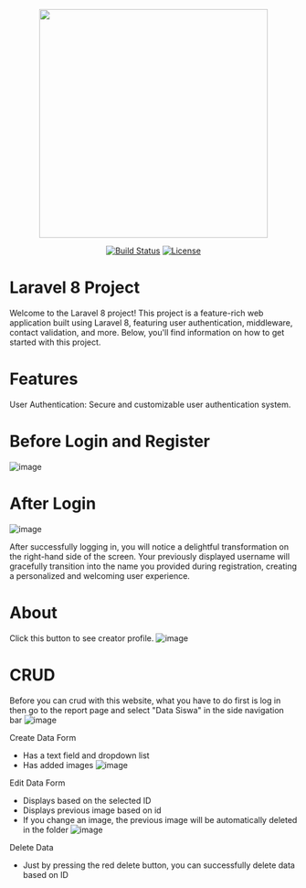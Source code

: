 <p align="center"><a href="https://laravel.com" target="_blank"><img src="https://raw.githubusercontent.com/laravel/art/master/logo-lockup/5%20SVG/2%20CMYK/1%20Full%20Color/laravel-logolockup-cmyk-red.svg" width="400"></a></p>

<p align="center">
<a href="https://travis-ci.org/laravel/framework"><img src="https://travis-ci.org/laravel/framework.svg" alt="Build Status"></a>
<a href="https://packagist.org/packages/laravel/framework"><img src="https://img.shields.io/packagist/l/laravel/framework" alt="License"></a>
</p>

# Laravel 8 Project
Welcome to the Laravel 8 project! This project is a feature-rich web application built using Laravel 8, featuring user authentication, middleware, contact validation, and more. Below, you'll find information on how to get started with this project.

# Features
User Authentication: Secure and customizable user authentication system.
# Before Login and Register
![image](https://github.com/davarezza/Academic-Laravel-8-App/assets/132239881/84eea3c1-7568-4322-b1f8-99b2bae73c45)
# After Login

![image](https://github.com/davarezza/Academic-Laravel-8-App/assets/132239881/4f0416dd-5db7-4156-aa6c-53d1fec462e9)

After successfully logging in, you will notice a delightful transformation on the right-hand side of the screen. Your previously displayed username will gracefully transition into the name you provided during registration, creating a personalized and welcoming user experience.

# About 
Click this button to see creator profile.
![image](https://github.com/davarezza/Academic-Laravel-8-App/assets/132239881/1b8667cd-4ef4-44db-b609-5f92fba3e3fa)

# CRUD
Before you can crud with this website, what you have to do first is log in then go to the report page and select "Data Siswa" in the side navigation bar
![image](https://github.com/davarezza/Academic-Laravel-8-App/assets/132239881/63568095-9101-4653-bfd4-55a5fc390e9d)

Create Data Form
- Has a text field and dropdown list
- Has added images
![image](https://github.com/davarezza/Academic-Laravel-8-App/assets/132239881/ae2ac20f-7e44-4346-8c0a-4888fb6c8508)

Edit Data Form
- Displays based on the selected ID
- Displays previous image based on id
- If you change an image, the previous image will be automatically deleted in the folder
![image](https://github.com/davarezza/Academic-Laravel-8-App/assets/132239881/f0c2ae87-dfad-4143-a420-01e7ec9cbed8)

Delete Data
- Just by pressing the red delete button, you can successfully delete data based on ID





